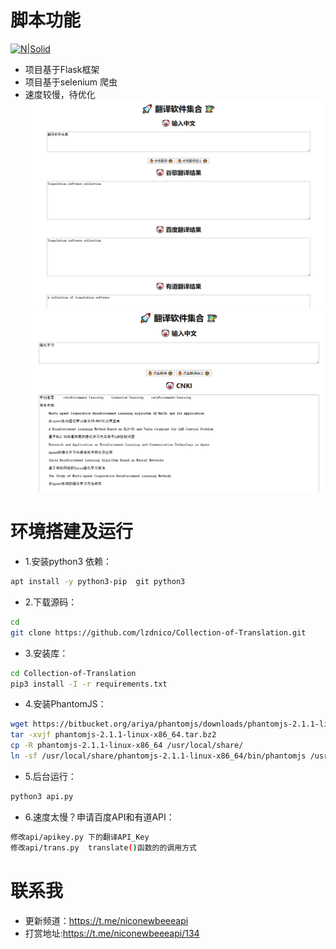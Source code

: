 # 脚本功能
[![N|Solid](https://cldup.com/dTxpPi9lDf.thumb.png)](https://nodesource.com/products/nsolid)
  - 项目基于Flask框架
  - 项目基于selenium 爬虫
  - 速度较慢，待优化
  ![image](https://github.com/lzdnico/Collection-of-Translation/blob/master/images/1.png) 
  ![image](https://github.com/lzdnico/Collection-of-Translation/blob/master/images/2.png) 
# 环境搭建及运行
  - 1.安装python3 依赖： 
  ```bash
  apt install -y python3-pip  git python3
  ```
  - 2.下载源码：
  ```bash
  cd 
  git clone https://github.com/lzdnico/Collection-of-Translation.git
  ```
  - 3.安装库： 
  ```bash
  cd Collection-of-Translation
  pip3 install -I -r requirements.txt 
  ```
  - 4.安装PhantomJS：
  ```bash
  wget https://bitbucket.org/ariya/phantomjs/downloads/phantomjs-2.1.1-linux-x86_64.tar.bz2
  tar -xvjf phantomjs-2.1.1-linux-x86_64.tar.bz2 
  cp -R phantomjs-2.1.1-linux-x86_64 /usr/local/share/ 
  ln -sf /usr/local/share/phantomjs-2.1.1-linux-x86_64/bin/phantomjs /usr/local/bin/
  ```
  - 5.后台运行：
  ```bash
  python3 api.py
  ```
  - 6.速度太慢？申请百度API和有道API：
  ```bash
  修改api/apikey.py 下的翻译API_Key
  修改api/trans.py  translate()函数的的调用方式
  ```

# 联系我
  - 更新频道：https://t.me/niconewbeeeapi
  - 打赏地址:https://t.me/niconewbeeeapi/134
